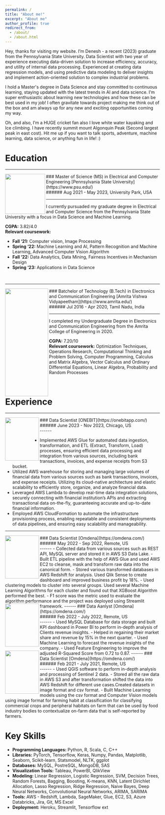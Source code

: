 ```yaml
---
permalink: /
title: "About me!"
excerpt: "About me"
author_profile: true
redirect_from: 
  - /about/
  - /about.html
---
```


Hey, thanks for visiting my website. I’m Denesh - a recent (2023) graduate from the Pennsylvania State University. Data Scientist with two year of experience executing data-driven solution to increase efficiency, accuracy, and utility of internal data processing. Experienced at creating data regression models, and using predictive data modeling to deliver insights and implement action-oriented solution to complex industrial problems.

I hold a Master's degree in Data Science and stay committed to continuous learning, staying updated with the latest trends in AI and data science. I’m super enthusiastic about learning new technologies and how these can be best used in my job! I often gravitate towards project making me think out of the box and am always up for any new and exciting opportunities coming my way.

Oh, and also, I’m a HUGE cricket fan also I love white water kayaking and Ice climbing. I have recently summit mount Algonquin Peak (Second largest peak in east cost). Hit me up if you want to talk sports, adventure, machine learning, data science, or anything fun in life! :) 


Education
======
------
<img align="left" width="130" height="130" src="http://deneshkumarmn.github.io/ds/images/pennstate.png">
### Master of Science (MS) in Electrical and Computer Engineering [Pennsylvania State University](https://www.psu.edu/) <br> 
###### Aug 2021 - May 2023, University Park, USA <br>

------

I currently pursuaded my graduate degree in Electrical and Computer Science from the Pennsylvania State University with a focus in Data Science and Machine Learning. <br>

**CGPA:** 3.82/4.0 <br>
**Relevant coursework:**

- **Fall ‘21:** Computer vision, Image Processing 
- **Spring ‘22:** Machine Learning and AI, Pattern Recognition and Machine Learning, Advanced Computer Vision Algorithm 
- **Fall ‘22:** Data Analytics, Data Mining, Fairness Incentives in Mechanism Design 
- **Spring ‘23:** Applications in Data Science
<br>

------



<img align="left" width="140" height="350" src="http://deneshkumarmn.github.io/ds/images/amrita.png">
### Batchelor of Technology (B.Tech) in Electronics and Communication Engineering [Amrita Vishwa Vidyapeetham](https://www.amrita.edu/) <br>
###### Jul 2016 - Apr 2020, Tamil Nadu, India <br>

------
I completed my Undergraduate Degree in Electronics and Communication Engineering from the Amrita College of Engineering in 2020. 

**CGPA:** 7.20/10 <br>
**Relevant coursework:** Optimization Techniques, Operations Research, Computational Thinking and Problem Solving, Computer Programming, Calculus and Matrix Algebra, Vector Calculus and Ordinary Differential Equations, Linear Algebra, Probability and Random Processes  

<br>

Experience
======
------
<img align="left" width="110" height="140" src="http://deneshkumarmn.github.io/ds/images/onebit.png">
### Data Scientist [ONEBIT](https://onebitapp.com/) <br>
###### June 2023 - Nov 2023, Chicago, US <br>
------

- Implemented AWS Glue for automated data ingestion, transformation, and ETL (Extract, Transform, Load) processes, ensuring efficient data processing and integration from various sources, including bank transactions, invoices, and
expense receipts from S3 bucket.
- Utilized AWS warehouse for storing and managing large volumes of financial data from various sources such as bank
transactions, invoices, and expense receipts. Utilizing its cloud-native architecture and elastic scalability to efficiently
store, organize, and analyze financial data.
- Leveraged AWS Lambda to develop real-time data integration solutions, securely connecting with financial institution’s
APIs and extracting transactional data on-the-fly, guaranteeing accurate and up-to-date financial information.
- Employed AWS CloudFormation to automate the infrastructure provisioning process, enabling repeatable and consistent
deployments of data pipelines, and ensuring easy scalability and manageability.

------
<img align="left" width="110" height="140" src="http://deneshkumarmn.github.io/ds/images/omdena.png">
### Data Scientist [Omdena](https://omdena.com/) <br>
###### May 2022 - Sep 2022, Remote, US <br>
------
- Collected data from various sources such as REST API, MySQL server and stored it in AWS S3 Data Lake.
- Built ETL pipeline with the help of AWS Glue and used AWS EC2 to cleanse, mask and transform raw data into the
canonical form.
- Stored various transformed databases in AWS Redshift for analysis. Used Qlik Sense to create dashboard and improved
business profit by 18%.
- Used clustering models to cluster into several groups. Used several Machine Learning Algorithms for each cluster and
found out that XGBoost Algorithm performed the best.
- F1 score was the metric used to evaluate the algorithm performance and the project was deployed using Streamlit
framework.
------
<img align="left" width="110" height="140" src="http://deneshkumarmn.github.io/ds/images/omdena.png">
### Data Aanlyst [Omdena](https://omdena.com/) <br>
###### Feb 2022 - July 2022, Remote, US <br>
------
- Used MySQL Database for data storage and built KPI dashboard in Power BI to perform in-depth analysis of Clients revenue insights.
- Helped in regaining their market share and revenue by 15% in the next quarter.
- Used Machine Learning to forecast the revenue insights of the company.
- Used Feature Engineering to improve the adjusted R-Squared Score from 0.72 to 0.87.
------
<img align="left" width="110" height="140" src="http://deneshkumarmn.github.io/ds/images/omdena.png">
### Data Scientist [Omdena](https://omdena.com/) <br>
###### Feb 2021 - July 2021, Remote, US <br>
------
- Used QGIS software to perform in-depth analysis and processing of Sentinel 2 data.
- Stored all the raw data in AWS S3 and after transformation shifted the data into AWS Redshift for different use
cases.Created datasets in image format and csv format.
- Built Machine Learning models using the csv format and Computer Vision models using image format for farming habit
at classification for classifying commercial crops and peripheral habitats on farm that can be used by food industry bodies to contextualize on-farm data that is self-reported by farmers.

Key Skills
======
- **Programming Languages:** Python, R, Scala, C, C++
- **Libraries:** PyTorch, Tensorflow, Keras, Numpy, Pandas, Matplotlib, Seaborn, Scikit-learn, Statsmodel, NLTK, ggplot
- **Databases:** MySQL, PostreSQL, MongoDB, SAS
- **Visualization Tools:** Tableau, PowerBI, QlikView
- **Modeling:** Linear Regression, Logistic Regression, SVM, Decision Trees, Random Forests, Bagging, Boosting, K-means, KNN, Latent Dirichlet Allocation, Lasso Regression, Ridge Regression, Naive Bayes, Deep Neural Networks, Convolutional Neural Networks, ARIMA, SARIMA
- **Tools:** AWS - Redshift, Lambda, SageMaker, Glue, EC2, S3, Azure Databricks, Jira, Git, MS Excel
- **Deployment:** Heroku, Streamlit, Tensorflow ext
